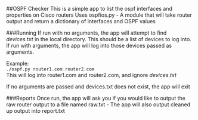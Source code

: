 ##OSPF Checker
This is a simple app to list the ospf interfaces and properties on Cisco routers
Uses ospfios.py - A module that will take router output and return a dictionary
of interfaces and OSPF values

###Running
If run with no arguments, the app will attempt to find _devices.txt_ in the local
directory. This should be a list of devices to log into. If run with arguments,
the app will log into those devices passed as arguments.

Example:<br>
`./ospf.py router1.com router2.com`<br>
This will log into router1.com and router2.com, and ignore _devices.txt_

If no arguments are passed and devices.txt does not exist, the app will exit

###Reports
Once run, the app will ask you if you would like to output the raw router output
to a file named raw.txt - The app will also output cleaned up output into report.txt







